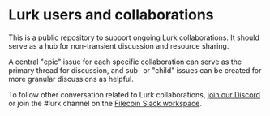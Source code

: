 # Lurk users and collaborations
This is a public repository to support ongoing Lurk collaborations. It should serve as a hub for non-transient discussion and resource sharing. 

A central "epic" issue for each specific collaboration can serve as the primary thread for discussion, and sub- or "child" issues can be created for more granular discussions as helpful. 

To follow other conversation related to Lurk collaborations, [join our Discord](filecoinproject.slack.com) or join the #lurk channel on the [Filecoin Slack workspace](https://filecoinproject.slack.com). 
